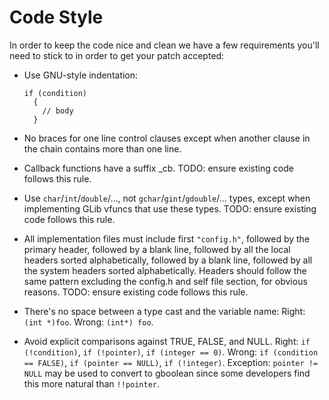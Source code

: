 # Code Style

In order to keep the code nice and clean we have a few requirements you'll
need to stick to in order to get your patch accepted:

 * Use GNU-style indentation:

   ```
   if (condition)
     {
       // body
     }
   ```

 * No braces for one line control clauses except when another clause in the
   chain contains more than one line.

 * Callback functions have a suffix _cb. TODO: ensure existing code follows this
   rule.

 * Use `char`/`int`/`double`/…, not `gchar`/`gint`/`gdouble`/… types, except
   when implementing GLib vfuncs that use these types. TODO: ensure existing
   code follows this rule.

 * All implementation files must include first `"config.h"`, followed by
   the primary header, followed by a blank line, followed by all the
   local headers sorted alphabetically, followed by a blank line,
   followed by all the system headers sorted alphabetically. Headers
   should follow the same pattern excluding the config.h and
   self file section, for obvious reasons. TODO: ensure existing code follows
   this rule.

 * There's no space between a type cast and the variable name:  Right:
   `(int *)foo`. Wrong: `(int*) foo`.

 * Avoid explicit comparisons against TRUE, FALSE, and NULL. Right:
   `if (!condition)`, `if (!pointer)`, `if (integer == 0)`. Wrong:
   `if (condition == FALSE)`, `if (pointer == NULL)`, `if (!integer)`.
   Exception: `pointer != NULL` may be used to convert to gboolean since some
   developers find this more natural than `!!pointer`.
